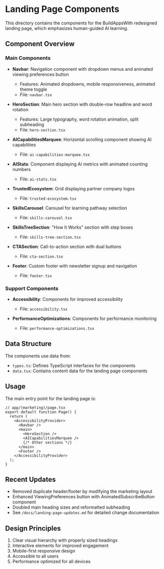 # Landing Page Components

This directory contains the components for the BuildAppsWith redesigned landing page, which emphasizes human-guided AI learning.

## Component Overview

### Main Components

- **Navbar**: Navigation component with dropdown menus and animated viewing preferences button
  - Features: Animated dropdowns, mobile responsiveness, animated theme toggle
  - File: `navbar.tsx`

- **HeroSection**: Main hero section with double-row headline and word rotation
  - Features: Large typography, word rotation animation, split subheading
  - File: `hero-section.tsx`

- **AICapabilitiesMarquee**: Horizontal scrolling component showing AI capabilities
  - File: `ai-capabilities-marquee.tsx`

- **AIStats**: Component displaying AI metrics with animated counting numbers
  - File: `ai-stats.tsx`

- **TrustedEcosystem**: Grid displaying partner company logos
  - File: `trusted-ecosystem.tsx`

- **SkillsCarousel**: Carousel for learning pathway selection
  - File: `skills-carousel.tsx`

- **SkillsTreeSection**: "How It Works" section with step boxes
  - File: `skills-tree-section.tsx`
  
- **CTASection**: Call-to-action section with dual buttons
  - File: `cta-section.tsx`

- **Footer**: Custom footer with newsletter signup and navigation
  - File: `footer.tsx`

### Support Components

- **Accessibility**: Components for improved accessibility
  - File: `accessibility.tsx`

- **PerformanceOptimizations**: Components for performance monitoring
  - File: `performance-optimizations.tsx`

## Data Structure

The components use data from:
- `types.ts`: Defines TypeScript interfaces for the components
- `data.tsx`: Contains content data for the landing page components

## Usage

The main entry point for the landing page is:
```tsx
// app/(marketing)/page.tsx
export default function Page() {
  return (
    <AccessibilityProvider>
      <Navbar />
      <main>
        <HeroSection />
        <AICapabilitiesMarquee />
        {/* Other sections */}
      </main>
      <Footer />
    </AccessibilityProvider>
  );
}
```

## Recent Updates

- Removed duplicate header/footer by modifying the marketing layout
- Enhanced ViewingPreferences button with AnimatedSubscribeButton component
- Doubled main heading sizes and reformatted subheading
- See `/docs/landing-page-updates.md` for detailed change documentation

## Design Principles

1. Clear visual hierarchy with properly sized headings
2. Interactive elements for improved engagement
3. Mobile-first responsive design
4. Accessible to all users
5. Performance optimized for all devices